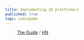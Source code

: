 ```yaml
---
title: Implementing 2D platformers
published: true
tags: codingame
---
```

> [The Guide](http://higherorderfun.com/blog/2012/05/20/the-guide-to-implementing-2d-platformers/) / [HN](https://news.ycombinator.com/item?id=41672669)